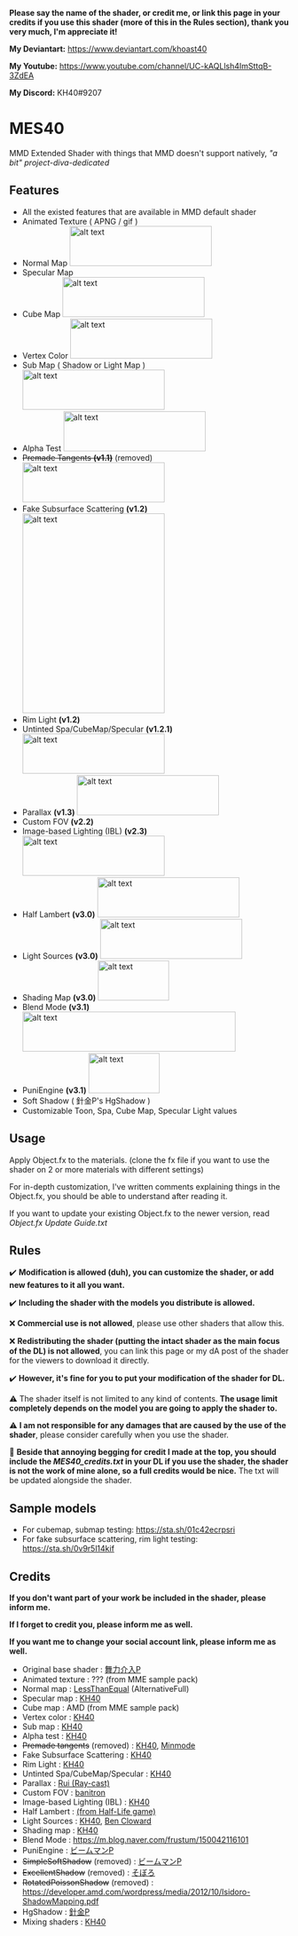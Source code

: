 **Please say the name of the shader, or credit me, or link this page in your credits if you use this shader (more of this in the Rules section), thank you very much, I'm appreciate it!**

**My Deviantart:** https://www.deviantart.com/khoast40

**My Youtube:** https://www.youtube.com/channel/UC-kAQLlsh4ImSttqB-3ZdEA

**My Discord:** KH40#9207

# MES40
MMD Extended Shader with things that MMD doesn't support natively, *"a bit" project-diva-dedicated*

## Features
- All the existed features that are available in MMD default shader
- Animated Texture ( APNG / gif )
- Normal Map <img src="https://i.imgur.com/5ia4FJx.png" alt="alt text" width="256" height="72">
- Specular Map 
- Cube Map <img src="https://i.imgur.com/imSbAFd.png" alt="alt text" width="256" height="72">
- Vertex Color <img src="https://i.imgur.com/cTQ7Lxb.png" alt="alt text" width="256" height="72">
- Sub Map ( Shadow or Light Map ) <img src="https://i.imgur.com/5L3jbHb.png" alt="alt text" width="256" height="72">
- Alpha Test <img src="https://i.imgur.com/9hVYS8B.png" alt="alt text" width="256" height="72">
- ~~Premade Tangents **(v1.1)**~~ (removed) <img src="https://i.imgur.com/bz9MQ1j.png" alt="alt text" width="256" height="72">
- Fake Subsurface Scattering **(v1.2)** <img src="https://i.imgur.com/85SwTIc.png" alt="alt text" width="256" height="360">
- Rim Light **(v1.2)**
- Untinted Spa/CubeMap/Specular **(v1.2.1)** <img src="https://i.imgur.com/TbyDk5X.png" alt="alt text" width="256" height="72">
- Parallax **(v1.3)** <img src="https://i.imgur.com/wzwMYuQ.png" alt="alt text" width="256" height="72">
- Custom FOV **(v2.2)**
- Image-based Lighting (IBL) **(v2.3)** <img src="https://i.imgur.com/IogxPyJ.png" alt="alt text" width="256" height="72">
- Half Lambert **(v3.0)** <img src="https://i.imgur.com/S102rGN.png" alt="alt text" width="256" height="72">
- Light Sources **(v3.0)** <img src="https://i.imgur.com/9FbJdKE.png" alt="alt text" width="256" height="72">
- Shading Map **(v3.0)** <img src="https://i.imgur.com/VzLqvzF.png" alt="alt text" width="128" height="72">
- Blend Mode **(v3.1)** <img src="https://i.imgur.com/ipqyTEb.jpg" alt="alt text" width="384" height="72">
- PuniEngine **(v3.1)** <img src="https://i.imgur.com/3hczc7J.gif" alt="alt text" width="128" height="72">
- Soft Shadow ( 針金P's HgShadow )
- Customizable Toon, Spa, Cube Map, Specular Light values

## Usage
Apply Object.fx to the materials. (clone the fx file if you want to use the shader on 2 or more materials with different settings)

For in-depth customization, I've written comments explaining things in the Object.fx, you should be able to understand after reading it.

If you want to update your existing Object.fx to the newer version, read *Object.fx Update Guide.txt*

## Rules
✔️ **Modification is allowed (duh), you can customize the shader, or add new features to it all you want.**

✔️ **Including the shader with the models you distribute is allowed.**

❌ **Commercial use is not allowed**, please use other shaders that allow this.

❌ **Redistributing the shader (putting the intact shader as the main focus of the DL) is not allowed**, you can link this page or my dA post of the shader for the viewers to download it directly.

✔️ **However, it's fine for you to put your modification of the shader for DL.**

⚠️ The shader itself is not limited to any kind of contents. **The usage limit completely depends on the model you are going to apply the shader to.**

⚠️ **I am not responsible for any damages that are caused by the use of the shader**, please consider carefully when you use the shader.

🗿 **Beside that annoying begging for credit I made at the top, you should include the *MES40_credits.txt* in your DL if you use the shader, the shader is not the work of mine alone, so a full credits would be nice.** The txt will be updated alongside the shader.


## Sample models
- For cubemap, submap testing: https://sta.sh/01c42ecrpsri
- For fake subsurface scattering, rim light testing: https://sta.sh/0v9r5l14kif

## Credits
**If you don't want part of your work be included in the shader, please inform me.**

**If I forget to credit you, please inform me as well.**

**If you want me to change your social account link, please inform me as well.**
- Original base shader : [舞力介入P](https://www.nicovideo.jp/user/282266)
- Animated texture : ??? (from MME sample pack)
- Normal map : [LessThanEqual](https://twitter.com/lessthanequal?lang=en) (AlternativeFull)
- Specular map : [KH40](https://twitter.com/khoast40)
- Cube map : AMD (from MME sample pack)
- Vertex color : [KH40](https://twitter.com/khoast40)
- Sub map : [KH40](https://twitter.com/khoast40)
- Alpha test : [KH40](https://twitter.com/khoast40)
- ~~Premade tangents~~ (removed) : [KH40](https://twitter.com/khoast40), [Minmode](https://www.deviantart.com/minmode)
- Fake Subsurface Scattering : [KH40](https://twitter.com/khoast40)
- Rim Light : [KH40](https://twitter.com/khoast40)
- Untinted Spa/CubeMap/Specular : [KH40](https://twitter.com/khoast40)
- Parallax : [Rui (Ray-cast)](https://twitter.com/Rui_cg)
- Custom FOV : [banitron](https://www.deviantart.com/banitron)
- Image-based Lighting (IBL) : [KH40](https://twitter.com/khoast40)
- Half Lambert : [(from Half-Life game)](https://developer.valvesoftware.com/wiki/Half_Lambert#:~:text=%22Half%20Lambert%22%20lighting%20is%20a,of%20a%20forgiving%20lighting%20model.)
- Light Sources : [KH40](https://twitter.com/khoast40), [Ben Cloward](https://www.youtube.com/c/BenCloward)
- Shading map : [KH40](https://twitter.com/khoast40)
- Blend Mode : https://m.blog.naver.com/frustum/150042116101
- PuniEngine : [ビームマンP](https://twitter.com/beammanp)
- ~~SimpleSoftShadow~~ (removed) : [ビームマンP](https://twitter.com/beammanp)
- ~~ExcellentShadow~~ (removed) : [そぼろ](https://www.nicovideo.jp/mylist/17392230)
- ~~RotatedPoissonShadow~~ (removed) : https://developer.amd.com/wordpress/media/2012/10/Isidoro-ShadowMapping.pdf
- HgShadow : [針金P](https://twitter.com/hariganep)
- Mixing shaders : [KH40](https://twitter.com/khoast40)
  
